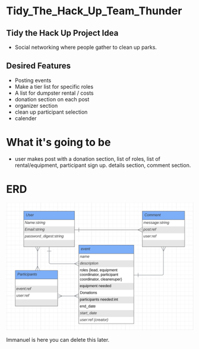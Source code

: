 # Tidy_The_Hack_Up_Team_Thunder

## Tidy the Hack Up Project Idea

- Social networking where people gather to clean up parks.

## Desired Features

- Posting events
- Make a tier list for specific roles
- A list for dumpster rental / costs
- donation section on each post
- organizer section
- clean up participant selection
- calender

# What it's going to be

- user makes post with a donation section, list of roles, list of rental/equipment, participant sign up. details section, comment section.

# ERD

![](./readme_assets/erd.png)

Immanuel is here you can delete this later.
